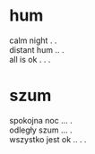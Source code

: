 # hum

calm night . .  
distant hum .. .  
all is ok . . .  

# szum

spokojna noc ... .  
odległy szum ... .  
wszystko jest ok .. . .  